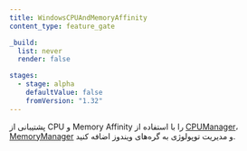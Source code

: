 ```yaml
---
title: WindowsCPUAndMemoryAffinity
content_type: feature_gate

_build:
  list: never
  render: false

stages:
  - stage: alpha 
    defaultValue: false
    fromVersion: "1.32"
---
```


پشتیبانی از CPU و Memory Affinity را با استفاده از [CPUManager](/docs/tasks/administer-cluster/cpu-management-policies/#windows-support)، [MemoryManager](/docs/tasks/administer-cluster/memory-manager/#windows-support) و مدیریت توپولوژی به گره‌های ویندوز اضافه کنید.
